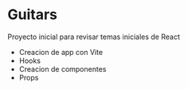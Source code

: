 # Guitars

Proyecto inicial para revisar temas iniciales de React

- Creacion de app con Vite
- Hooks
- Creacion de componentes
- Props
